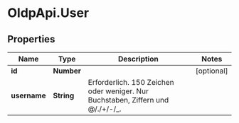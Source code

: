 # OldpApi.User

## Properties
Name | Type | Description | Notes
------------ | ------------- | ------------- | -------------
**id** | **Number** |  | [optional] 
**username** | **String** | Erforderlich. 150 Zeichen oder weniger. Nur Buchstaben, Ziffern und @/./+/-/_. | 


